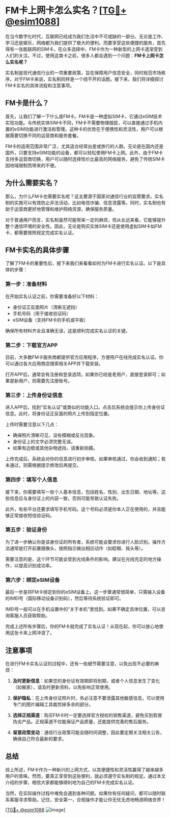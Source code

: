# FM卡上网卡怎么实名？[[TG💪+ @esim1088](https://t.me/s/esim1088)]

在当今数字化时代，互联网已经成为我们生活中不可或缺的一部分。无论是工作、学习还是娱乐，网络都为我们提供了极大的便利。而要享受这些便捷的服务，首先得有一张能联网的SIM卡。在众多选择中，FM卡作为一种新型的上网卡逐渐受到人们的关注。不过，使用这类卡之前，很多人都会遇到一个问题：**FM卡上网卡怎么实名呢？**

实名制是现代通信行业的一项重要政策，旨在保障用户信息安全，同时规范市场秩序。对于FM卡来说，实名制同样是一个绕不开的话题。接下来，我们将详细探讨FM卡实名的具体流程和注意事项。

## FM卡是什么？

首先，让我们了解一下什么是FM卡。FM卡是一种虚拟SIM卡，它通过eSIM技术实现功能。与传统实体SIM卡不同，FM卡不需要物理插拔，可以直接通过手机内置的eSIM功能进行激活和管理。这种卡的优势在于便携性和灵活性，用户可以根据需要切换不同的运营商和服务套餐。

FM卡的适用范围非常广泛，尤其适合经常出差或旅行的人群。无论是在国内还是国外，只要支持eSIM功能的设备，都可以轻松使用FM卡上网。此外，由于FM卡支持多运营商切换，用户可以随时选择性价比最高的网络服务，避免了传统SIM卡因地域限制而带来的不便。

## 为什么需要实名？

那么，为什么FM卡也需要实名呢？这主要源于国家对通信行业的监管要求。实名制的实施可以有效防止非法活动，比如电信诈骗、信息泄露等。同时，实名制也有助于运营商更好地管理和维护网络资源，确保服务质量。

对于普通用户而言，实名制虽然可能带来一定的麻烦，但从长远来看，它能够提升整个通信环境的安全性。因此，无论是购买实体SIM卡还是使用虚拟SIM卡如FM卡，都需要按照规定完成实名认证。

## FM卡实名的具体步骤

了解了FM卡的重要性后，接下来我们来看看如何为FM卡进行实名认证。以下是具体的步骤：

### 第一步：准备材料

在开始实名认证之前，你需要准备好以下材料：
- 身份证正反面照片（清晰无遮挡）
- 手机号码（用于接收验证码）
- eSIM设备（支持FM卡的手机或平板）

确保所有材料齐全且准确无误，这是顺利完成实名认证的关键。

### 第二步：下载官方APP

目前，大多数FM卡服务商都提供官方应用程序，方便用户在线完成实名认证。你可以通过各大应用商店搜索相关APP并下载安装。

打开APP后，通常会有注册和登录选项。如果你已经是老用户，直接登录即可；如果是新用户，则需要先注册账号。

### 第三步：上传身份证信息

进入APP后，找到“实名认证”或类似的功能入口。点击后系统会提示你上传身份证信息。此时，将身份证正反面的照片上传到指定位置。

上传时需要注意以下几点：
- 确保照片清晰可见，没有模糊或反光现象。
- 身份证上的文字必须完整无误。
- 如果有边框或其他杂物遮挡，请重新拍摄。

上传完成后，系统会对你的信息进行初步审核。如果审核通过，你会收到通知；若未通过，则需根据提示修改后再提交。

### 第四步：填写个人信息

接下来，你需要填写一些个人基本信息，包括姓名、性别、出生日期、地址等。这些信息应与身份证上的内容一致，否则可能导致认证失败。

此外，有些平台还要求填写手机号码。这个号码必须是你本人正在使用的，并且能够正常接收短信验证码。

### 第五步：验证身份

为了进一步确认你是该身份证的所有者，系统可能会要求你进行人脸识别。操作方法通常是打开前置摄像头，按照指示做出相应动作（如眨眼、摇头等）。

需要注意的是，这个环节可能会受到光线条件的影响。建议在光线充足的地方操作，以提高识别成功率。

### 第六步：绑定eSIM设备

最后一步是将FM卡绑定到你的eSIM设备上。这一步骤通常很简单，只需输入设备的IMEI号（国际移动设备识别码），然后等待系统验证即可。

IMEI号一般可以在手机设置中的“关于本机”里找到。如果不确定具体位置，可以咨询客服人员获取帮助。

完成上述所有步骤后，你的FM卡就完成了实名认证！从现在起，你可以放心地使用这张卡来上网冲浪了。

## 注意事项

在进行FM卡实名认证的过程中，还有一些细节需要注意，以免出现不必要的麻烦：

1. **及时更新信息**：如果您的身份证有效期即将到期，或者个人信息发生了变化（如搬家），请及时更新资料，以免影响正常使用。

2. **保护隐私**：在上传身份证照片时，务必注意不要泄露其他敏感信息。可以使用专门的图片编辑工具裁剪掉多余的部分。

3. **选择正规渠道**：购买FM卡时一定要选择官方授权的销售渠道，避免买到假冒伪劣产品。正规渠道不仅能保证产品质量，还能提供完善的售后服务。

4. **留意政策变动**：通信行业政策可能会随时间调整，因此要定期关注相关公告，确保自己符合最新的要求。

## 总结

综上所述，FM卡作为一种新兴的上网方式，以其便捷性和灵活性赢得了越来越多用户的青睐。然而，要真正享受到这些便利，就必须遵守实名制的规定。通过本文介绍的步骤，相信大家都能够顺利地为自己的FM卡完成实名认证。

当然，在实际操作过程中难免会遇到各种问题。如果你有任何疑问，都可以随时联系客服寻求帮助。记住，安全第一，合规操作才能让你无忧无虑地畅游网络世界！

[[TG💪+ @esim1088](https://t.me/s/esim1088) ![Image](https://i.postimg.cc/4NQfJmqS/Snipaste-2025-05-13-00-14-12.png)]